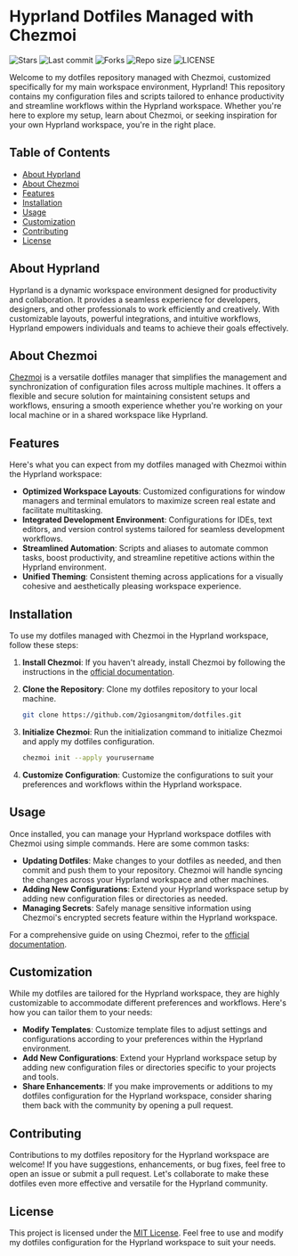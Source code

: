 # Hyprland Dotfiles Managed with Chezmoi

![Stars](https://img.shields.io/github/stars/2giosangmitom/dotfiles?style=for-the-badge&logo=starship&color=C9CBFF&logoColor=D9E0EE&labelColor=302D41)
![Last commit](https://img.shields.io/github/last-commit/2giosangmitom/dotfiles?style=for-the-badge&logo=github&color=7dc4e4&logoColor=D9E0EE&labelColor=302D41)
![Forks](https://img.shields.io/github/forks/2giosangmitom/dotfiles.svg?style=for-the-badge&logo=starship&color=8bd5ca&logoColor=D9E0EE&labelColor=302D41)
![Repo size](https://img.shields.io/github/repo-size/2giosangmitom/dotfiles?color=%23DDB6F2&label=SIZE&logo=codesandbox&style=for-the-badge&logoColor=D9E0EE&labelColor=302D41)
![LICENSE](https://img.shields.io/github/license/2giosangmitom/dotfiles?style=for-the-badge&logo=starship&color=ee999f&logoColor=D9E0EE&labelColor=302D41)

Welcome to my dotfiles repository managed with Chezmoi, customized specifically for my main workspace environment, Hyprland! This repository contains my configuration files and scripts tailored to enhance productivity and streamline workflows within the Hyprland workspace. Whether you're here to explore my setup, learn about Chezmoi, or seeking inspiration for your own Hyprland workspace, you're in the right place.

## Table of Contents

- [About Hyprland](#about-hyprland)
- [About Chezmoi](#about-chezmoi)
- [Features](#features)
- [Installation](#installation)
- [Usage](#usage)
- [Customization](#customization)
- [Contributing](#contributing)
- [License](#license)

## About Hyprland

Hyprland is a dynamic workspace environment designed for productivity and collaboration. It provides a seamless experience for developers, designers, and other professionals to work efficiently and creatively. With customizable layouts, powerful integrations, and intuitive workflows, Hyprland empowers individuals and teams to achieve their goals effectively.

## About Chezmoi

[Chezmoi](https://github.com/twpayne/chezmoi) is a versatile dotfiles manager that simplifies the management and synchronization of configuration files across multiple machines. It offers a flexible and secure solution for maintaining consistent setups and workflows, ensuring a smooth experience whether you're working on your local machine or in a shared workspace like Hyprland.

## Features

Here's what you can expect from my dotfiles managed with Chezmoi within the Hyprland workspace:

- **Optimized Workspace Layouts**: Customized configurations for window managers and terminal emulators to maximize screen real estate and facilitate multitasking.
- **Integrated Development Environment**: Configurations for IDEs, text editors, and version control systems tailored for seamless development workflows.
- **Streamlined Automation**: Scripts and aliases to automate common tasks, boost productivity, and streamline repetitive actions within the Hyprland environment.
- **Unified Theming**: Consistent theming across applications for a visually cohesive and aesthetically pleasing workspace experience.

## Installation

To use my dotfiles managed with Chezmoi in the Hyprland workspace, follow these steps:

1. **Install Chezmoi**: If you haven't already, install Chezmoi by following the instructions in the [official documentation](https://www.chezmoi.io/docs/install/).

2. **Clone the Repository**: Clone my dotfiles repository to your local machine.

   ```bash
   git clone https://github.com/2giosangmitom/dotfiles.git
   ```

3. **Initialize Chezmoi**: Run the initialization command to initialize Chezmoi and apply my dotfiles configuration.

   ```bash
   chezmoi init --apply yourusername
   ```

4. **Customize Configuration**: Customize the configurations to suit your preferences and workflows within the Hyprland workspace.

## Usage

Once installed, you can manage your Hyprland workspace dotfiles with Chezmoi using simple commands. Here are some common tasks:

- **Updating Dotfiles**: Make changes to your dotfiles as needed, and then commit and push them to your repository. Chezmoi will handle syncing the changes across your Hyprland workspace and other machines.
- **Adding New Configurations**: Extend your Hyprland workspace setup by adding new configuration files or directories as needed.
- **Managing Secrets**: Safely manage sensitive information using Chezmoi's encrypted secrets feature within the Hyprland workspace.

For a comprehensive guide on using Chezmoi, refer to the [official documentation](https://www.chezmoi.io/docs/).

## Customization

While my dotfiles are tailored for the Hyprland workspace, they are highly customizable to accommodate different preferences and workflows. Here's how you can tailor them to your needs:

- **Modify Templates**: Customize template files to adjust settings and configurations according to your preferences within the Hyprland environment.
- **Add New Configurations**: Extend your Hyprland workspace setup by adding new configuration files or directories specific to your projects and tools.
- **Share Enhancements**: If you make improvements or additions to my dotfiles configuration for the Hyprland workspace, consider sharing them back with the community by opening a pull request.

## Contributing

Contributions to my dotfiles repository for the Hyprland workspace are welcome! If you have suggestions, enhancements, or bug fixes, feel free to open an issue or submit a pull request. Let's collaborate to make these dotfiles even more effective and versatile for the Hyprland community.

## License

This project is licensed under the [MIT License](LICENSE). Feel free to use and modify my dotfiles configuration for the Hyprland workspace to suit your needs.
